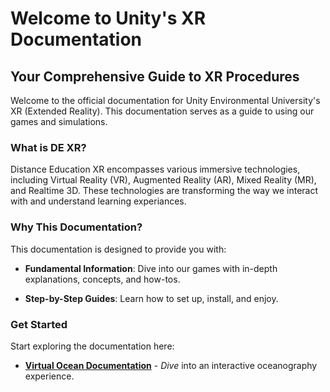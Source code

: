 # Welcome to Unity's XR Documentation

## Your Comprehensive Guide to XR Procedures

Welcome to the official documentation for Unity Environmental University's XR (Extended Reality).
This documentation serves as a guide to using our games and simulations. 

### What is DE XR?

Distance Education XR encompasses various immersive technologies, including Virtual Reality (VR), 
Augmented Reality (AR), Mixed Reality (MR), and Realtime 3D. These technologies are transforming the 
way we interact with and understand learning experiances.

### Why This Documentation?

This documentation is designed to provide you with:

- **Fundamental Information**: Dive into our games with in-depth explanations, concepts, and how-tos.

- **Step-by-Step Guides**: Learn how to set up, install, and enjoy.

### Get Started

Start exploring the documentation here:

- [**Virtual Ocean Documentation**](virtual-ocean-setup.md) - *Dive* into an interactive oceanography experience.